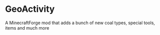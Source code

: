 # GeoActivity
A MinecraftForge mod that adds a bunch of new coal types, special tools, items and much more
